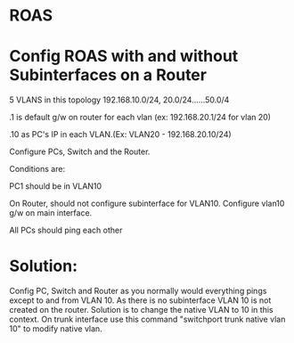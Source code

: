 # ROAS
# Config ROAS with and without Subinterfaces on a Router

5 VLANS in this topology 192.168.10.0/24, 20.0/24......50.0/4

.1 is default g/w on router for each vlan (ex: 192.168.20.1/24 for vlan 20)

.10 as PC's IP in each VLAN.(Ex: VLAN20 - 192.168.20.10/24)

Configure PCs, Switch and the Router.

Conditions are:

PC1 should be in VLAN10

On Router, should not configure subinterface for VLAN10. Configure vlan10 g/w on main interface.

All PCs should ping each other







# Solution:

Config PC, Switch and Router as you normally would everything pings except to and from VLAN 10. As there is no subinterface VLAN 10 is not created on the router. Solution is to change the native VLAN to 10 in this context. On trunk interface use this command "switchport trunk native vlan 10" to modify native vlan.



 
